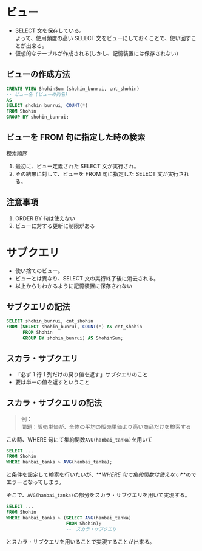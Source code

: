 # ビュー

- SELECT 文を保存している。<br>
  よって、使用頻度の高い SELECT 文をビューにしておくことで、使い回すことが出来る。
- 仮想的なテーブルが作成される(しかし、記憶装置には保存されない)

## ビューの作成方法

```sql
CREATE VIEW ShohinSum (shohin_bunrui, cnt_shohin)
-- ビュー名 (ビューの列名)
AS
SELECT shohin_bunrui, COUNT(*)
FROM Shohin
GROUP BY shohin_bunrui;
```

## ビューを FROM 句に指定した時の検索

検索順序

1. 最初に、ビュー定義された SELECT 文が実行され。
2. その結果に対して、ビューを FROM 句に指定した SELECT 文が実行される。

## 注意事項

1. ORDER BY 句は使えない
2. ビューに対する更新に制限がある

# サブクエリ

- 使い捨てのビュー。
- ビューとは異なり、SELECT 文の実行終了後に消去される。
- 以上からもわかるように記憶装置に保存されない

## サブクエリの記法

```sql
SELECT shohin_bunrui, cnt_shohin
FROM (SELECT shohin_bunrui, COUNT(*) AS cnt_shohin
      FROM Shohin
      GROUP BY shohin_bunrui) AS ShohinSum;
```

## スカラ・サブクエリ

- 「必ず 1 行 1 列だけの戻り値を返す」サブクエリのこと
- 要は単一の値を返すということ

## スカラ・サブクエリの記法

> 例：<br>
> 問題：販売単価が、全体の平均の販売単価より高い商品だけを検索する

この時、WHERE 句にて集約関数`AVG(hanbai_tanka)`を用いて

```sql
SELECT ...
FROM Shohin
WHERE hanbai_tanka > AVG(hanbai_tanka);
```

と条件を設定して検索を行いたいが、**_WHERE 句で集約関数は使えない_**のでエラーとなってしまう。

そこで、`AVG(hanbai_tanka)`の部分をスカラ・サブクエリを用いて実現する。

```sql
SELECT ...
FROM Shohin
WHERE hanbai_tanka > (SELECT AVG(hanbai_tanka)
                      FROM Shohin);
                      --　スカラ・サブクエリ
```

とスカラ・サブクエリを用いることで実現することが出来る。
